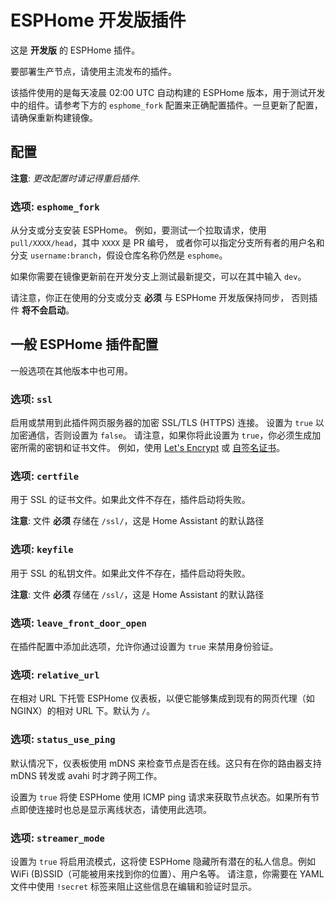 # ESPHome 开发版插件

这是 **开发版** 的 ESPHome 插件。

要部署生产节点，请使用主流发布的插件。

该插件使用的是每天凌晨 02:00 UTC 自动构建的 ESPHome 版本，用于测试开发中的组件。请参考下方的 `esphome_fork` 配置来正确配置插件。一旦更新了配置，请确保重新构建镜像。

## 配置

**注意**: _更改配置时请记得重启插件._

### 选项: `esphome_fork`

从分支或分支安装 ESPHome。
例如，要测试一个拉取请求，使用 `pull/XXXX/head`，其中 `XXXX` 是 PR 编号，
或者你可以指定分支所有者的用户名和分支 `username:branch`，假设仓库名称仍然是 `esphome`。

如果你需要在镜像更新前在开发分支上测试最新提交，可以在其中输入 `dev`。

请注意，你正在使用的分支或分支 **必须** 与 ESPHome 开发版保持同步，
否则插件 **将不会启动**。

## 一般 ESPHome 插件配置

一般选项在其他版本中也可用。

### 选项: `ssl`

启用或禁用到此插件网页服务器的加密 SSL/TLS (HTTPS) 连接。
设置为 `true` 以加密通信，否则设置为 `false`。
请注意，如果你将此设置为 `true`，你必须生成加密所需的密钥和证书文件。
例如，使用 [Let's Encrypt](https://www.home-assistant.io/addons/lets_encrypt/)
或 [自签名证书](https://www.home-assistant.io/docs/ecosystem/certificates/tls_self_signed_certificate/)。

### 选项: `certfile`

用于 SSL 的证书文件。如果此文件不存在，插件启动将失败。

**注意**: 文件 **必须** 存储在 `/ssl/`，这是 Home Assistant 的默认路径

### 选项: `keyfile`

用于 SSL 的私钥文件。如果此文件不存在，插件启动将失败。

**注意**: 文件 **必须** 存储在 `/ssl/`，这是 Home Assistant 的默认路径

### 选项: `leave_front_door_open`

在插件配置中添加此选项，允许你通过设置为 `true` 来禁用身份验证。

### 选项: `relative_url`

在相对 URL 下托管 ESPHome 仪表板，以便它能够集成到现有的网页代理（如 NGINX）的相对 URL 下。默认为 `/`。

### 选项: `status_use_ping`

默认情况下，仪表板使用 mDNS 来检查节点是否在线。这只有在你的路由器支持 mDNS 转发或 avahi 时才跨子网工作。

设置为 `true` 将使 ESPHome 使用 ICMP ping 请求来获取节点状态。如果所有节点即使连接时也总是显示离线状态，请使用此选项。

### 选项: `streamer_mode`

设置为 `true` 将启用流模式，这将使 ESPHome 隐藏所有潜在的私人信息。例如 WiFi (B)SSID（可能被用来找到你的位置）、用户名等。
请注意，你需要在 YAML 文件中使用 `!secret` 标签来阻止这些信息在编辑和验证时显示。